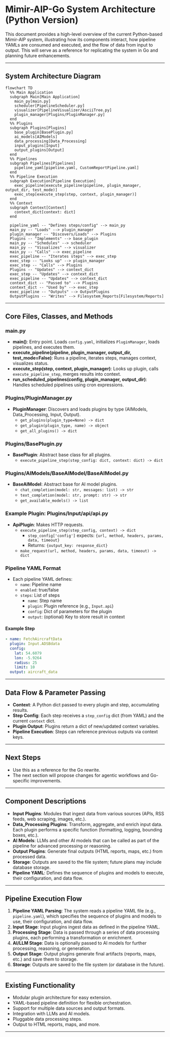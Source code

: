 # Mimir-AIP-Go System Architecture (Python Version)

This document provides a high-level overview of the current Python-based Mimir-AIP system, illustrating how its components interact, how pipeline YAMLs are consumed and executed, and the flow of data from input to output. This will serve as a reference for replicating the system in Go and planning future enhancements.

---


## System Architecture Diagram

```mermaid
flowchart TD
  %% Main Application
  subgraph Main[Main Application]
    main_py[main.py]
    scheduler[PipelineScheduler.py]
    visualizer[PipelineVisualizer/AsciiTree.py]
    plugin_manager[Plugins/PluginManager.py]
  end
  %% Plugins
  subgraph Plugins[Plugins]
    base_plugin[BasePlugin.py]
    ai_models[AIModels]
    data_processing[Data_Processing]
    input_plugins[Input]
    output_plugins[Output]
  end
  %% Pipelines
  subgraph Pipelines[Pipelines]
    pipeline_yaml[pipeline.yaml, CustomReportPipeline.yaml]
  end
  %% Pipeline Execution
  subgraph Execution[Pipeline Execution]
    exec_pipeline[execute_pipeline(pipeline, plugin_manager, output_dir, test_mode)]
    exec_step[execute_step(step, context, plugin_manager)]
  end
  %% Context
  subgraph Context[Context]
    context_dict[context: dict]
  end

  pipeline_yaml -- "Defines steps/config" --> main_py
  main_py -- "Loads" --> plugin_manager
  plugin_manager -- "Discovers/Loads" --> Plugins
  Plugins -- "Implements" --> base_plugin
  main_py -- "Schedules" --> scheduler
  main_py -- "Visualizes" --> visualizer
  main_py -- "Calls" --> exec_pipeline
  exec_pipeline -- "Iterates steps" --> exec_step
  exec_step -- "Looks up" --> plugin_manager
  exec_step -- "Calls" --> Plugins
  Plugins -- "Updates" --> context_dict
  exec_step -- "Updates" --> context_dict
  exec_pipeline -- "Updates" --> context_dict
  context_dict -- "Passed to" --> Plugins
  context_dict -- "Used by" --> exec_step
  exec_pipeline -- "Outputs" --> OutputPlugins
  OutputPlugins -- "Writes" --> Filesystem_Reports[Filesystem/Reports]
```

---

## Core Files, Classes, and Methods

### main.py
- **main()**: Entry point. Loads `config.yaml`, initializes `PluginManager`, loads pipelines, and executes them.
- **execute_pipeline(pipeline, plugin_manager, output_dir, test_mode=False)**: Runs a pipeline, iterates steps, manages context, visualizes status.
- **execute_step(step, context, plugin_manager)**: Looks up plugin, calls `execute_pipeline_step`, merges results into context.
- **run_scheduled_pipelines(config, plugin_manager, output_dir)**: Handles scheduled pipelines using cron expressions.

### Plugins/PluginManager.py
- **PluginManager**: Discovers and loads plugins by type (AIModels, Data_Processing, Input, Output).
  - `get_plugins(plugin_type=None) -> dict`
  - `get_plugin(plugin_type, name) -> object`
  - `get_all_plugins() -> dict`

### Plugins/BasePlugin.py
- **BasePlugin**: Abstract base class for all plugins.
  - `execute_pipeline_step(step_config: dict, context: dict) -> dict`

### Plugins/AIModels/BaseAIModel/BaseAIModel.py
- **BaseAIModel**: Abstract base for AI model plugins.
  - `chat_completion(model: str, messages: list) -> str`
  - `text_completion(model: str, prompt: str) -> str`
  - `get_available_models() -> list`

### Example Plugin: Plugins/Input/api/api.py
- **ApiPlugin**: Makes HTTP requests.
  - `execute_pipeline_step(step_config, context) -> dict`
    - `step_config['config']` expects: `{url, method, headers, params, data, timeout}`
    - Returns: `{output_key: response_dict}`
  - `make_request(url, method, headers, params, data, timeout) -> dict`

### Pipeline YAML Format
- Each pipeline YAML defines:
  - `name`: Pipeline name
  - `enabled`: true/false
  - `steps`: List of steps
    - `name`: Step name
    - `plugin`: Plugin reference (e.g., `Input.api`)
    - `config`: Dict of parameters for the plugin
    - `output`: (optional) Key to store result in context

#### Example Step
```yaml
- name: FetchAircraftData
  plugin: Input.ADSBdata
  config:
    lat: 54.6079
    lon: -5.9264
    radius: 25
    limit: 10
  output: aircraft_data
```

---

## Data Flow & Parameter Passing
- **Context**: A Python dict passed to every plugin and step, accumulating results.
- **Step Config**: Each step receives a `step_config` dict (from YAML) and the current `context` dict.
- **Plugin Output**: Plugins return a dict of new/updated context variables.
- **Pipeline Execution**: Steps can reference previous outputs via context keys.

---

## Next Steps
- Use this as a reference for the Go rewrite.
- The next section will propose changes for agentic workflows and Go-specific improvements.
---

## Component Descriptions

- **Input Plugins**: Modules that ingest data from various sources (APIs, RSS feeds, web scraping, images, etc.).
- **Data_Processing Plugins**: Transform, aggregate, and enrich input data. Each plugin performs a specific function (formatting, logging, bounding boxes, etc.).
- **AI Models**: LLMs and other AI models that can be called as part of the pipeline for advanced processing or reasoning.
- **Output Plugins**: Generate final outputs (HTML reports, maps, etc.) from processed data.
- **Storage**: Outputs are saved to the file system; future plans may include database storage.
- **Pipeline YAML**: Defines the sequence of plugins and models to execute, their configuration, and data flow.

---

## Pipeline Execution Flow

1. **Pipeline YAML Parsing**: The system reads a pipeline YAML file (e.g., `pipeline.yaml`), which specifies the sequence of plugins and models to use, their configuration, and data flow.
2. **Input Stage**: Input plugins ingest data as defined in the pipeline YAML.
3. **Processing Stage**: Data is passed through a series of data processing plugins, each performing a transformation or enrichment.
4. **AI/LLM Stage**: Data is optionally passed to AI models for further processing, reasoning, or generation.
5. **Output Stage**: Output plugins generate final artifacts (reports, maps, etc.) and save them to storage.
6. **Storage**: Outputs are saved to the file system (or database in the future).

---

## Existing Functionality

- Modular plugin architecture for easy extension.
- YAML-based pipeline definition for flexible orchestration.
- Support for multiple data sources and output formats.
- Integration with LLMs and AI models.
- Pluggable data processing steps.
- Output to HTML reports, maps, and more.

---
